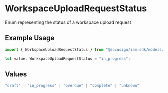 # WorkspaceUploadRequestStatus

Enum representing the status of a workspace upload request

## Example Usage

```typescript
import { WorkspaceUploadRequestStatus } from "@docusign/iam-sdk/models/components";

let value: WorkspaceUploadRequestStatus = "in_progress";
```

## Values

```typescript
"draft" | "in_progress" | "overdue" | "complete" | "unknown"
```